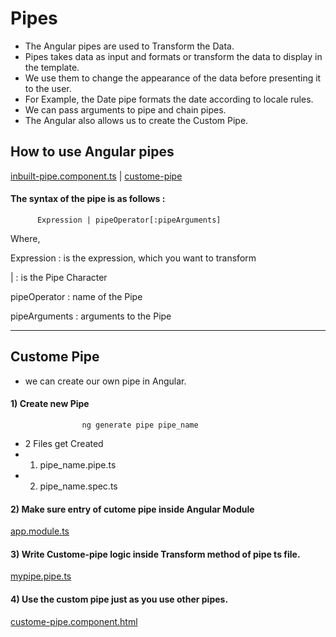 # Pipes 
- The Angular pipes are used to Transform the Data. 
- Pipes takes data as input and formats or transform the data to display in the template.
- We use them to change the appearance of the data before presenting it to the user. 
- For Example, the Date pipe formats the date according to locale rules. 
- We can pass arguments to pipe and chain pipes. 
- The Angular also allows us to create the Custom Pipe.


## How to use Angular pipes

[inbuilt-pipe.component.ts](https://github.com/Girish-GAP/Angular/blob/main/Pipe/src_pipe/app/inbuilt-pipe/inbuilt-pipe.component.ts)                 |                 [custome-pipe](https://github.com/Girish-GAP/Angular/tree/main/Pipe/src_pipe/app/custome-pipe)

#### The syntax of the pipe is as follows :
          Expression | pipeOperator[:pipeArguments]


Where,

Expression : is the expression, which you want to transform

 |  :  is the Pipe Character

 pipeOperator  :  name of the Pipe
 
 pipeArguments  :  arguments to the Pipe

-----------------------------------------------

## Custome Pipe

- we can create our own pipe in Angular.

#### 1) Create new Pipe
                    ng generate pipe pipe_name

- 2 Files get Created
- 1) pipe_name.pipe.ts        
- 2) pipe_name.spec.ts

#### 2) Make sure entry of cutome pipe inside Angular Module
[app.module.ts](https://github.com/Girish-GAP/Angular/blob/main/Pipe/src_pipe/app/app.module.ts)

#### 3) Write Custome-pipe logic inside Transform method of pipe ts file.
[mypipe.pipe.ts](https://github.com/Girish-GAP/Angular/blob/main/Pipe/src_pipe/app/mypipe.pipe.ts)

#### 4) Use the custom pipe just as you use other pipes.
[custome-pipe.component.html](https://github.com/Girish-GAP/Angular/blob/main/Pipe/src_pipe/app/custome-pipe/custome-pipe.component.html)
